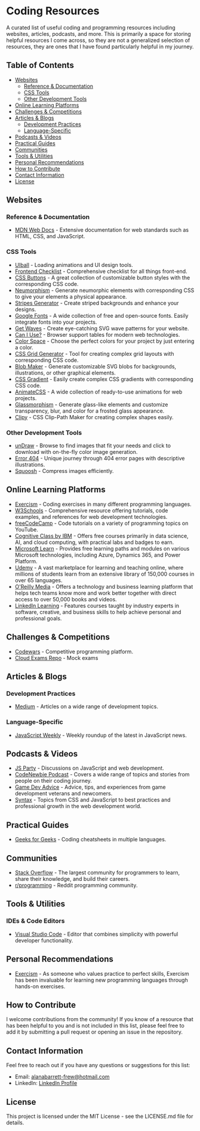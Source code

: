 # Coding Resources

A curated list of useful coding and programming resources including websites, articles, podcasts, and more. This is primarily a space for storing helpful resources I come across, so they are not a generalized selection of resources, they are ones that I have found particularly helpful in my journey.

## Table of Contents
- [Websites](#websites)
  - [Reference & Documentation](#reference--documentation)
  - [CSS Tools](#css-tools)
  - [Other Development Tools](#other-development-tools)
- [Online Learning Platforms](#online-learning-platforms)
- [Challenges & Competitions](#challenges--competitions)
- [Articles & Blogs](#articles--blogs)
  - [Development Practices](#development-practices)
  - [Language-Specific](#language-specific)
- [Podcasts & Videos](#podcasts--videos)
- [Practical Guides](#practical-guides)
- [Communities](#communities)
- [Tools & Utilities](#tools--utilities)
- [Personal Recommendations](#personal-recommendations)
- [How to Contribute](#how-to-contribute)
- [Contact Information](#contact-information)
- [License](#license)

## Websites

### Reference & Documentation
- [MDN Web Docs](https://developer.mozilla.org) - Extensive documentation for web standards such as HTML, CSS, and JavaScript.
  
### CSS Tools
- [UIball](https://uiball.com) - Loading animations and UI design tools.
- [Frontend Checklist](https://frontendchecklist.io) - Comprehensive checklist for all things front-end.
- [CSS Buttons](https://cssbuttons.app/) - A great collection of customizable button styles with the corresponding CSS code.
- [Neumorphism](https://neumorphism.io/) - Generate neumorphic elements with corresponding CSS to give your elements a physical appearance.
- [Stripes Generator](https://stripesgenerator.com/) - Create striped backgrounds and enhance your designs.
- [Google Fonts](https://fonts.google.com/) - A wide collection of free and open-source fonts. Easily integrate fonts into your projects.
- [Get Waves](https://getwaves.io/) - Create eye-catching SVG wave patterns for your website.
- [Can I Use?](https://caniuse.com/) - Browser support tables for modern web technologies.
- [Color Space](https://mycolor.space/) - Choose the perfect colors for your project by just entering a color.
- [CSS Grid Generator](https://cssgrid-generator.netlify.app/) - Tool for creating complex grid layouts with corresponding CSS code.
- [Blob Maker](https://www.blobmaker.app/) - Generate customizable SVG blobs for backgrounds, illustrations, or other graphical elements.
- [CSS Gradient](https://cssgradient.io/) - Easily create complex CSS gradients with corresponding CSS code.
- [AnimateCSS](https://animate.style/) - A wide collection of ready-to-use animations for web projects.
- [Glassmorphism](https://hype4.academy/tools/glassmorphism-generator) - Generate glass-like elements and customize transparency, blur, and color for a frosted glass appearance.
- [Clipy](https://bennettfeely.com/clippy/) - CSS Clip-Path Maker for creating complex shapes easily.

### Other Development Tools
- [unDraw](https://undraw.co/illustrations) - Browse to find images that fit your needs and click to download with on-the-fly color image generation.
- [Error 404](https://error404.fun/) - Unique journey through 404 error pages with descriptive illustrations.
- [Squoosh](https://squoosh.app/) - Compress images efficiently.

## Online Learning Platforms
- [Exercism](https://exercism.org) - Coding exercises in many different programming languages.
- [W3Schools](https://www.w3schools.com) - Comprehensive resource offering tutorials, code examples, and references for web development technologies.
- [freeCodeCamp](https://youtube.com/freecodecamp) - Code tutorials on a variety of programming topics on YouTube.
- [Cognitive Class by IBM](https://apps.cognitiveclass.ai/) - Offers free courses primarily in data science, AI, and cloud computing, with practical labs and badges to earn.
- [Microsoft Learn](https://learn.microsoft.com/en-us/training/) - Provides free learning paths and modules on various Microsoft technologies, including Azure, Dynamics 365, and Power Platform.
- [Udemy](https://www.udemy.com/) - A vast marketplace for learning and teaching online, where millions of students learn from an extensive library of 150,000 courses in over 65 languages.
- [O'Reilly Media](https://www.oreilly.com/) - Offers a technology and business learning platform that helps tech teams know more and work better together with direct access to over 50,000 books and videos.
- [LinkedIn Learning](https://www.linkedin.com/learning/) - Features courses taught by industry experts in software, creative, and business skills to help achieve personal and professional goals.

## Challenges & Competitions
- [Codewars](https://www.codewars.com/) - Competitive programming platform.
- [Cloud Exams Repo](https://github.com/kananinirav/AWS-Certified-Cloud-Practitioner-Notes/blob/master/practice-exam/exams.md) - Mock exams

## Articles & Blogs
### Development Practices
- [Medium](https://medium.com) - Articles on a wide range of development topics.

### Language-Specific
- [JavaScript Weekly](https://javascriptweekly.com) - Weekly roundup of the latest in JavaScript news.

## Podcasts & Videos
- [JS Party](https://jsparty.fm) - Discussions on JavaScript and web development.
- [CodeNewbie Podcast](https://www.codenewbie.org/podcast) - Covers a wide range of topics and stories from people on their coding journey.
- [Game Dev Advice](https://gamedevadvice.com) - Advice, tips, and experiences from game development veterans and newcomers.
- [Syntax](https://syntax.fm) - Topics from CSS and JavaScript to best practices and professional growth in the web development world.

## Practical Guides
- [Geeks for Geeks](https://www.geeksforgeeks.org/geeksforgeeks-cheatsheets-all-coding-cheat-sheets/) - Coding cheatsheets in multiple languages.

## Communities
- [Stack Overflow](https://stackoverflow.com) - The largest community for programmers to learn, share their knowledge, and build their careers.
- [r/programming](https://reddit.com/r/programming) - Reddit programming community.

## Tools & Utilities
### IDEs & Code Editors
- [Visual Studio Code](https://code.visualstudio.com) - Editor that combines simplicity with powerful developer functionality.

## Personal Recommendations
- [Exercism](https://exercism.org) - As someone who values practice to perfect skills, Exercism has been invaluable for learning new programming languages through hands-on exercises.

## How to Contribute
I welcome contributions from the community! If you know of a resource that has been helpful to you and is not included in this list, please feel free to add it by submitting a pull request or opening an issue in the repository.

## Contact Information
Feel free to reach out if you have any questions or suggestions for this list:
- Email: [alanabarrett-frew@hotmail.com](mailto:alanabarrett-frew@hotmail.com)
- LinkedIn: [LinkedIn Profile](https://www.linkedin.com/in/alanabarrettfrew)

## License
This project is licensed under the MIT License - see the LICENSE.md file for details.
